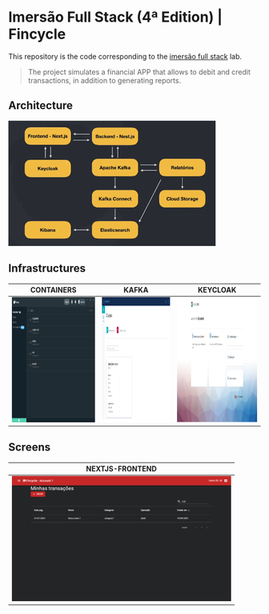 # Imersão Full Stack (4ª Edition) | Fincycle

This repository is the code corresponding to the [imersão full stack](https://imersao.fullcycle.com.br) lab.

> The project simulates a financial APP that allows to debit and credit transactions, in addition to generating reports.

## Architecture

<img src="./doc/architecture.png" height="250">

## Infrastructures

| CONTAINERS | KAFKA | KEYCLOAK |
|--|--|--|
| <img src="./doc/containers.png" height="250"> | <img src="./doc/kafka.png" height="250"> | <img src="./doc/keycloak.png" height="250"> |

## Screens

| NEXTJS-FRONTEND |
|--|
| <img src="./doc/nextjs-frontend.png" height="250"> |
